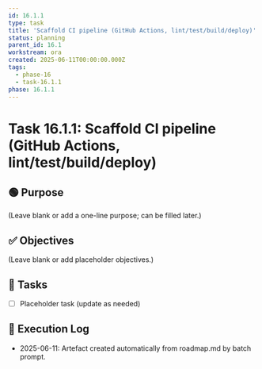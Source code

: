 ```yaml
---
id: 16.1.1
type: task
title: 'Scaffold CI pipeline (GitHub Actions, lint/test/build/deploy)'
status: planning
parent_id: 16.1
workstream: ora
created: 2025-06-11T00:00:00.000Z
tags:
  - phase-16
  - task-16.1.1
phase: 16.1.1
---
```


# Task 16.1.1: Scaffold CI pipeline (GitHub Actions, lint/test/build/deploy)

## 🟢 Purpose

(Leave blank or add a one-line purpose; can be filled later.)

## ✅ Objectives

(Leave blank or add placeholder objectives.)

## 🔨 Tasks

- [ ] Placeholder task (update as needed)

## 🧾 Execution Log

- 2025-06-11: Artefact created automatically from roadmap.md by batch prompt.
